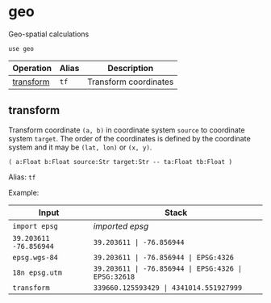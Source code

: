 # geo

<!-- eval: use geo -->

Geo-spatial calculations

    use geo

<!-- index -->

| Operation                     | Alias | Description
|-------------------------------|-------|----------------
| [transform](#transform)       | `tf`  | Transform coordinates


## transform

Transform coordinate `(a, b)` in coordinate system `source` to coordinate
system `target`. The order of the coordinates is defined by the coordinate
system and it may be `(lat, lon)` or `(x, y)`.

    ( a:Float b:Float source:Str target:Str -- ta:Float tb:Float )


Alias: `tf`

Example:

<!-- test: transform -->

| Input                           | Stack
|---------------------------------|---------------------
| `import epsg`                   | *imported epsg*
| `39.203611 -76.856944`          | `39.203611 \| -76.856944`
| `epsg.wgs-84`                   | `39.203611 \| -76.856944 \| EPSG:4326`
| `18n epsg.utm`                  | `39.203611 \| -76.856944 \| EPSG:4326 \| EPSG:32618`
| `transform`                     | `339660.125593429 \| 4341014.551927999`




